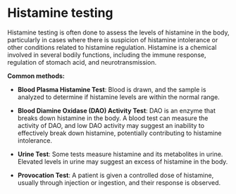 # Histamine testing

Histamine testing is often done to assess the levels of histamine in the body, particularly in cases where there is suspicion of histamine intolerance or other conditions related to histamine regulation. Histamine is a chemical involved in several bodily functions, including the immune response, regulation of stomach acid, and neurotransmission.

**Common methods:**

* **Blood Plasma Histamine Test**: Blood is drawn, and the sample is analyzed to determine if histamine levels are within the normal range.

* **Blood Diamine Oxidase (DAO) Activity Test**: DAO is an enzyme that breaks down histamine in the body. A blood test can measure the activity of DAO, and low DAO activity may suggest an inability to effectively break down histamine, potentially contributing to histamine intolerance.

* **Urine Test**: Some tests measure histamine and its metabolites in urine. Elevated levels in urine may suggest an excess of histamine in the body.

* **Provocation Test**: A patient is given a controlled dose of histamine, usually through injection or ingestion, and their response is observed.

